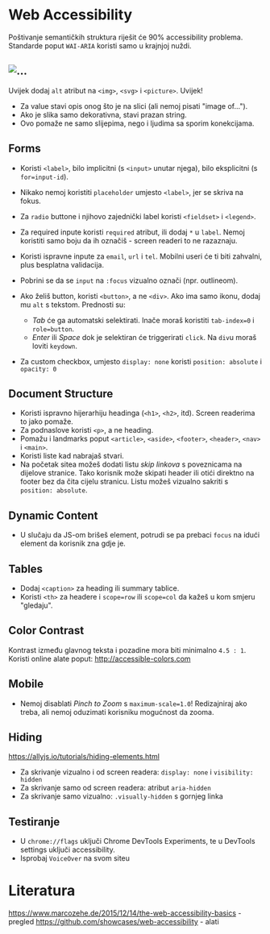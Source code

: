 # Web Accessibility

Poštivanje semantičkih struktura riješit će 90% accessibility problema.
Standarde poput `WAI-ARIA` koristi samo u krajnjoj nuždi.

## <img alt=...>
Uvijek dodaj `alt` atribut na `<img>`, `<svg>` i `<picture>`. Uvijek!
* Za value stavi opis onog što je na slici (ali nemoj pisati "image of...").
* Ako je slika samo dekorativna, stavi prazan string.
* Ovo pomaže ne samo slijepima, nego i ljudima sa sporim konekcijama.


## Forms
* Koristi `<label>`, bilo implicitni (s `<input>` unutar njega), bilo eksplicitni (s `for=input-id`).
* Nikako nemoj koristiti `placeholder` umjesto `<label>`, jer se skriva na fokus.
* Za `radio` buttone i njihovo zajednički label koristi `<fieldset>` i `<legend>`.
* Za required inpute koristi `required` atribut, ili dodaj `*` u `label`. Nemoj koristiti samo boju da ih označiš - screen readeri to ne razaznaju.
* Koristi ispravne inpute za `email`, `url` i `tel`. Mobilni useri će ti biti zahvalni, plus besplatna validacija.
* Pobrini se da se `input` na `:focus` vizualno označi (npr. outlineom).

* Ako želiš button, koristi `<button>`, a ne `<div>`. Ako ima samo ikonu, dodaj mu `alt` s tekstom. Prednosti su:
  * *Tab* će ga automatski selektirati. Inače moraš koristiti `tab-index=0` i `role=button`.
  * *Enter* ili *Space* dok je selektiran će triggerirati `click`. Na `div`u moraš loviti `keydown`.

* Za custom checkbox, umjesto `display: none` koristi `position: absolute` i `opacity: 0`

## Document Structure
* Koristi ispravno hijerarhiju headinga (`<h1>`, `<h2>`, itd). Screen readerima to jako pomaže.
* Za podnaslove koristi `<p>`, a ne heading.
* Pomažu i landmarks poput `<article>`, `<aside>`, `<footer>`, `<header>`, `<nav>` i `<main>`.
* Koristi liste kad nabrajaš stvari.
* Na početak sitea možeš dodati listu *skip linkova* s poveznicama na dijelove stranice. Tako korisnik može skipati header ili otići direktno na footer bez da čita cijelu stranicu. Listu možeš vizualno sakriti s `position: absolute`.


## Dynamic Content
* U slučaju da JS-om brišeš element, potrudi se pa prebaci `focus` na idući element da korisnik zna gdje je.


## Tables
* Dodaj `<caption>` za heading ili summary tablice.
* Koristi `<th>` za headere i `scope=row` ili `scope=col` da kažeš u kom smjeru "gledaju".


## Color Contrast
Kontrast između glavnog teksta i pozadine mora biti minimalno `4.5 : 1`. Koristi online alate poput:
http://accessible-colors.com


## Mobile
* Nemoj disablati *Pinch to Zoom* s `maximum-scale=1.0`! Redizajniraj ako treba, ali nemoj oduzimati korisniku mogućnost da zooma.


## Hiding
https://allyjs.io/tutorials/hiding-elements.html
* Za skrivanje vizualno i od screen readera: `display: none` i `visibility: hidden`
* Za skrivanje samo od screen readera: atribut `aria-hidden`
* Za skrivanje samo vizualno: `.visually-hidden` s gornjeg linka


## Testiranje
* U `chrome://flags` uključi Chrome DevTools Experiments, te u DevTools settings uključi accessibility.
* Isprobaj `VoiceOver` na svom siteu


# Literatura
https://www.marcozehe.de/2015/12/14/the-web-accessibility-basics - pregled
https://github.com/showcases/web-accessibility - alati
